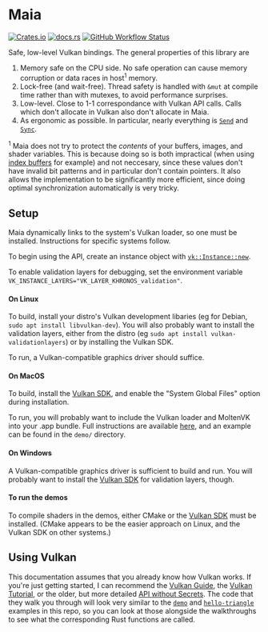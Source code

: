 # Maia

[![Crates.io](https://img.shields.io/crates/v/maia)](https://crates.io/crates/maia) [![docs.rs](https://img.shields.io/docsrs/maia)](https://docs.rs/maia/) [![GitHub Workflow Status](https://img.shields.io/github/workflow/status/danielkeller/maia/CI)](https://github.com/danielkeller/maia/actions/workflows/ci.yml)

Safe, low-level Vulkan bindings. The general properties of this library are

1. Memory safe on the CPU side. No safe operation can cause memory corruption or data races in host<sup>1</sup> memory.
2. Lock-free (and wait-free). Thread safety is handled with `&mut` at compile time rather than with mutexes, to avoid performance surprises.
3. Low-level. Close to 1-1 correspondance with Vulkan API calls. Calls which don't allocate in Vulkan also don't allocate in Maia.
4. As ergonomic as possible. In particular, nearly everything is [`Send`](https://doc.rust-lang.org/std/marker/trait.Send.html) and [`Sync`](https://doc.rust-lang.org/std/marker/trait.Sync.html).

<sup>1</sup> Maia does not try to protect the _contents_ of your buffers, images, and shader variables. This is because doing so is both impractical (when using [index buffers](https://renderdoc.org/vkspec_chunked/chap21.html#vkCmdDrawIndexed) for example) and not neccesary, since these values don't have invalid bit patterns and in particular don't contain pointers. It also allows the implementation to be significantly more efficient, since doing optimal synchronization automatically is very tricky.

## Setup

Maia dynamically links to the system's Vulkan loader, so one must be installed. Instructions for specific systems follow.

To begin using the API, create an instance object with [`vk::Instance::new`](crate::vk::Instance::new()).

To enable validation layers for debugging, set the environment variable `VK_INSTANCE_LAYERS="VK_LAYER_KHRONOS_validation"`.

#### On Linux

To build, install your distro's Vulkan development libaries (eg for Debian, `sudo apt install libvulkan-dev`). You will also probably want to install the validation layers, either from the distro (eg `sudo apt install vulkan-validationlayers`) or by installing the Vulkan SDK.

To run, a Vulkan-compatible graphics driver should suffice.

#### On MacOS

To build, install the [Vulkan SDK](https://vulkan.lunarg.com/sdk/home), and enable the "System Global Files" option during installation.

To run, you will probably want to include the Vulkan loader and MoltenVK into your .app bundle. Full instructions are available [here](crate::macos_instructions), and an example can be found in the `demo/` directory.

#### On Windows

A Vulkan-compatible graphics driver is sufficient to build and run. You will probably want to install the [Vulkan SDK](https://vulkan.lunarg.com/sdk/home) for validation layers, though.

#### To run the demos

To compile shaders in the demos, either CMake or the [Vulkan SDK](https://vulkan.lunarg.com/sdk/home) must be installed. (CMake appears to be the easier approach on Linux, and the Vulkan SDK on other systems.)

## Using Vulkan

This documentation assumes that you already know how Vulkan works. If you're just getting started, I can recommend the [Vulkan Guide](https://vkguide.dev/docs/chapter_1), the [Vulkan Tutorial](https://vulkan-tutorial.com/), or the older, but more detailed [API without Secrets](https://www.intel.com/content/www/us/en/developer/articles/training/api-without-secrets-introduction-to-vulkan-part-1.html). The code that they walk you through will look very similar to the [`demo`](https://github.com/danielkeller/maia/tree/main/demo) and [`hello-triangle`](https://github.com/danielkeller/maia/tree/main/hello-triangle) examples in this repo, so you can look at those alongside the walkthroughs to see what the corresponding Rust functions are called.
